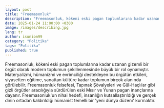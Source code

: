 ```yaml
---
layout: post
title: "Freemasonluk"
description: "Freemasonluk, kökeni eski pagan toplumlarına kadar uzanan gizemli bir örgüt olarak modern toplumun şekillenmesinde büyük bir rol oynamıştır"
date: 2025-01-24 11:00:00 +0300
image: /images/describing.jpg
lang: tr
author: isunion99
category: "Politika"
tags: "Politika"
published: true
---
```



<div class="frame">
  <p>Freemasonluk, kökeni eski pagan toplumlarına kadar uzanan gizemli bir örgüt olarak modern toplumun şekillenmesinde büyük bir rol oynamıştır. Materyalizmi, hümanizmi ve evrimciliği destekleyen bu örgütün etkileri, siyasetten eğitime, sanattan kültüre kadar toplumun birçok alanında görülebilir. Freemasonluk felsefesi, Tapınak Şövalyeleri ve Gül-Haçlılar gibi gizli örgütler aracılığıyla sürdürülen eski Mısır ve Yunan pagan inançlarına dayanır. Freemasonluk'un nihai hedefi, insanlığın kutsallaştırıldığı ve gerçek dinin ortadan kaldırıldığı hümanist temelli bir 'yeni dünya düzeni' kurmaktır.</p>
</div>
